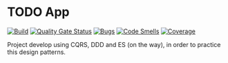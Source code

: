 # TODO App

[![Build](https://travis-ci.org/alexon1234/TODO_APP.svg?branch=master)](https://travis-ci.org/alexon1234/TODO_APP.svg?branch=master)
[![Quality Gate Status](https://sonarcloud.io/api/project_badges/measure?project=alexon1234_TODO_APP&metric=alert_status)](https://sonarcloud.io/dashboard?id=alexon1234_TODO_APP)
[![Bugs](https://sonarcloud.io/api/project_badges/measure?project=alexon1234_TODO_APP&metric=bugs)](https://sonarcloud.io/dashboard?id=alexon1234_TODO_APP)
[![Code Smells](https://sonarcloud.io/api/project_badges/measure?project=alexon1234_TODO_APP&metric=code_smells)](https://sonarcloud.io/dashboard?id=alexon1234_TODO_APP)
[![Coverage](https://sonarcloud.io/api/project_badges/measure?project=alexon1234_TODO_APP&metric=coverage)](https://sonarcloud.io/dashboard?id=alexon1234_TODO_APP)

Project develop using CQRS, DDD and ES (on the way), in order to practice this design patterns.

